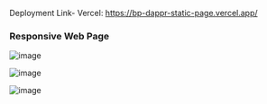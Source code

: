 Deployment Link-
Vercel: https://bp-dappr-static-page.vercel.app/



<h3>Responsive Web Page</h3>




![image](https://github.com/Bhartendu-Pant/ResponsiveWebPages/assets/81458136/e36846be-72aa-4045-88cc-cf5ec7dd795f)




![image](https://github.com/Bhartendu-Pant/ResponsiveWebPages/assets/81458136/2ebe4a67-3cd1-47dd-a795-6170b15b47ea)




![image](https://github.com/Bhartendu-Pant/ResponsiveWebPages/assets/81458136/323de27d-a7f8-4c60-a559-9dc014530f33)
